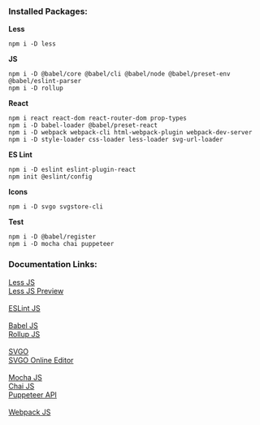 ### Installed Packages:
**Less**
```
npm i -D less
```
**JS**
```
npm i -D @babel/core @babel/cli @babel/node @babel/preset-env @babel/eslint-parser
npm i -D rollup
```
**React**
```
npm i react react-dom react-router-dom prop-types
npm i -D babel-loader @babel/preset-react
npm i -D webpack webpack-cli html-webpack-plugin webpack-dev-server
npm i -D style-loader css-loader less-loader svg-url-loader
```
**ES Lint**
```
npm i -D eslint eslint-plugin-react
npm init @eslint/config
```
**Icons**
```
npm i -D svgo svgstore-cli
```
**Test**
```
npm i -D @babel/register
npm i -D mocha chai puppeteer
```
### Documentation Links:
[Less JS](https://lesscss.org/usage)\
[Less JS Preview](http://lesscss.org/less-preview)\
\
[ESLint JS](https://eslint.org/docs/rules)\
\
[Babel JS](https://babeljs.io/docs/en/options)\
[Rollup JS](https://rollupjs.org/guide/en)\
\
[SVGO](https://github.com/svg/svgo)\
[SVGO Online Editor](https://jakearchibald.github.io/svgomg)\
\
[Mocha JS](https://mochajs.org)\
[Chai JS](https://www.chaijs.com/api)\
[Puppeteer API](https://github.com/puppeteer/puppeteer/blob/main/docs/api.md)\
\
[Webpack JS](https://webpack.js.org/guides/)
